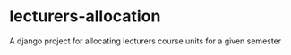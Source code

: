 # lecturers-allocation
A django project for allocating lecturers course units for a given semester 
